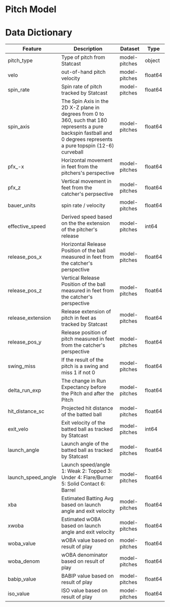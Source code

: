 # Pitch Model

# Data Dictionary

|Feature           |Description                                |Dataset        |Type    |
|---               |--                                         |---            |---     |
|pitch_type        |Type of pitch from Statcast                |model-pitches  |object  |
|velo              |out-of-hand pitch velocity                 |model-pitches  |float64 |
|spin_rate         |Spin rate of pitch tracked by Statcast     |model-pitches  |float64 |
|spin_axis         |The Spin Axis in the 2D X-Z plane in degrees from 0 to 360, such that 180 represents a pure backspin fastball and 0 degrees represents a pure topspin (12-6) curveball |model-pitches | float64
|pfx_-x            |Horizontal movement in feet from the pitchers's perspective | model-pitches |float64
|pfx_z             |Vertical movement in feet from the catcher's perpsective    |model-pitches |float64
|bauer_units       |spin rate / velocity           |model-pitches |float64
|effective_speed   |Derived speed based on the the extension of the pitcher's release  |model-pitches |int64
|release_pos_x  |Horizontal Release Position of the ball measured in feet from the catcher's perspective|model-pitches |float64 |
|release_pos_z  |Vertical Release Position of the ball measured in feet from the catcher's perspective |model-pitches  |float64 |
|release_extension      |Release extension of pitch in feet as tracked by Statcast   |model-pitches  |float64 |
|release_pos_y     |Release position of pitch measured in feet from the catcher's perspective  |model-pitches  |float64 |
|swing_miss          |If the result of the pitch is a swing and miss 1 if not 0 | model-pitches |float64
|delta_run_exp         |The change in Run Expectancy before the Pitch and after the Pitch |model-pitches |float64
|hit_distance_sc       |Projected hit distance of the batted ball    |model-pitches |float64
|exit_velo   |Exit velocity of the batted ball as tracked by Statcast  |model-pitches |int64
|launch_angle     |Launch angle of the batted ball as tracked by Statcast |model-pitches |float64
|launch_speed_angle |Launch speed/angle 1: Weak 2: Topped 3: Under 4: Flare/Burner 5: Solid Contact 6: Barrel |model-pitches  |float64 |
|xba   |Estimated Batting Avg based on launch angle and exit velocity |model-pitches  |float64 |
|xwoba |Estimated wOBA based on launch angle and exit velocity |model-pitches  |float64 |
|woba_value            |wOBA value based on result of play | model-pitches |float64
|woba_denom             |wOBA denominator based on result of play    |model-pitches |float64
|babip_value       |BABIP value based on result of play   |model-pitches |float64
|iso_value   |ISO value based on result of play |model-pitches |float64